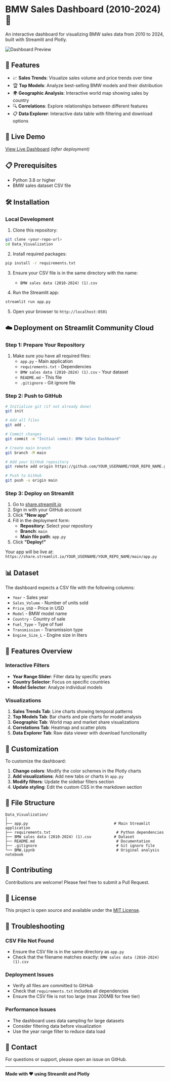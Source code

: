 # BMW Sales Dashboard (2010-2024) 🚗

An interactive dashboard for visualizing BMW sales data from 2010 to 2024, built with Streamlit and Plotly.

![Dashboard Preview](https://img.shields.io/badge/Streamlit-Dashboard-red?style=for-the-badge&logo=streamlit)

## 🌟 Features

- 📈 **Sales Trends**: Visualize sales volume and price trends over time
- 🏆 **Top Models**: Analyze best-selling BMW models and their distribution
- 🌍 **Geographic Analysis**: Interactive world map showing sales by country
- 🔍 **Correlations**: Explore relationships between different features
- 📋 **Data Explorer**: Interactive data table with filtering and download options

## 🚀 Live Demo

[View Live Dashboard](https://your-app-url.streamlit.app) _(after deployment)_

## 📋 Prerequisites

- Python 3.8 or higher
- BMW sales dataset CSV file

## 🛠️ Installation

### Local Development

1. Clone this repository:
```bash
git clone <your-repo-url>
cd Data_Visualization
```

2. Install required packages:
```bash
pip install -r requirements.txt
```

3. Ensure your CSV file is in the same directory with the name:
   - `BMW sales data (2010-2024) (1).csv`

4. Run the Streamlit app:
```bash
streamlit run app.py
```

5. Open your browser to `http://localhost:8501`

## ☁️ Deployment on Streamlit Community Cloud

### Step 1: Prepare Your Repository

1. Make sure you have all required files:
   - `app.py` - Main application
   - `requirements.txt` - Dependencies
   - `BMW sales data (2010-2024) (1).csv` - Your dataset
   - `README.md` - This file
   - `.gitignore` - Git ignore file

### Step 2: Push to GitHub

```bash
# Initialize git (if not already done)
git init

# Add all files
git add .

# Commit changes
git commit -m "Initial commit: BMW Sales Dashboard"

# Create main branch
git branch -M main

# Add your GitHub repository
git remote add origin https://github.com/YOUR_USERNAME/YOUR_REPO_NAME.git

# Push to GitHub
git push -u origin main
```

### Step 3: Deploy on Streamlit

1. Go to [share.streamlit.io](https://share.streamlit.io)
2. Sign in with your GitHub account
3. Click **"New app"**
4. Fill in the deployment form:
   - **Repository**: Select your repository
   - **Branch**: `main`
   - **Main file path**: `app.py`
5. Click **"Deploy!"**

Your app will be live at: `https://share.streamlit.io/YOUR_USERNAME/YOUR_REPO_NAME/main/app.py`

## 📊 Dataset

The dashboard expects a CSV file with the following columns:
- `Year` - Sales year
- `Sales_Volume` - Number of units sold
- `Price_USD` - Price in USD
- `Model` - BMW model name
- `Country` - Country of sale
- `Fuel_Type` - Type of fuel
- `Transmission` - Transmission type
- `Engine_Size_L` - Engine size in liters

## 🎨 Features Overview

### Interactive Filters
- **Year Range Slider**: Filter data by specific years
- **Country Selector**: Focus on specific countries
- **Model Selector**: Analyze individual models

### Visualizations
1. **Sales Trends Tab**: Line charts showing temporal patterns
2. **Top Models Tab**: Bar charts and pie charts for model analysis
3. **Geographic Tab**: World map and market share visualizations
4. **Correlations Tab**: Heatmap and scatter plots
5. **Data Explorer Tab**: Raw data viewer with download functionality

## 🔧 Customization

To customize the dashboard:

1. **Change colors**: Modify the color schemes in the Plotly charts
2. **Add visualizations**: Add new tabs or charts in `app.py`
3. **Modify filters**: Update the sidebar filters section
4. **Update styling**: Edit the custom CSS in the markdown section

## 📝 File Structure

```
Data_Visualization/
│
├── app.py                                      # Main Streamlit application
├── requirements.txt                             # Python dependencies
├── BMW sales data (2010-2024) (1).csv          # Dataset
├── README.md                                    # Documentation
├── .gitignore                                   # Git ignore file
└── BMW.ipynb                                    # Original analysis notebook
```

## 🤝 Contributing

Contributions are welcome! Please feel free to submit a Pull Request.

## 📄 License

This project is open source and available under the [MIT License](LICENSE).

## 🐛 Troubleshooting

### CSV File Not Found
- Ensure the CSV file is in the same directory as `app.py`
- Check that the filename matches exactly: `BMW sales data (2010-2024) (1).csv`

### Deployment Issues
- Verify all files are committed to GitHub
- Check that `requirements.txt` includes all dependencies
- Ensure the CSV file is not too large (max 200MB for free tier)

### Performance Issues
- The dashboard uses data sampling for large datasets
- Consider filtering data before visualization
- Use the year range filter to reduce data load

## 📧 Contact

For questions or support, please open an issue on GitHub.

---

**Made with ❤️ using Streamlit and Plotly**
